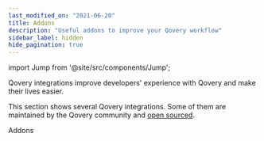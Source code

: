 ```yaml
---
last_modified_on: "2021-06-20"
title: Addons
description: "Useful addons to improve your Qovery workflow"
sidebar_label: hidden
hide_pagination: true
---
```


import Jump from '@site/src/components/Jump';

Qovery integrations improve developers' experience with Qovery and make their lives easier.

This section shows several Qovery integrations. Some of them are maintained by the Qovery community and [open sourced][urls.main_qovery_github].

<Jump to="/docs/using-qovery/addon/">Addons</Jump>


[urls.main_qovery_github]: https://github.com/qovery
